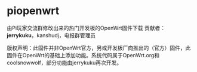 ﻿# piopenwrt
由Pi玩家交流群修改出来的热门开发板的OpenWrt固件下载
贡献者：**jerrykuku**，kanshudj，电报群管理员  
  
版权声明：此固件并非OpenWrt官方，另或开发板厂商推出的（官方）固件，此固件在OpenWrt的基础上添加功能。系统代码属于OpenWrt.org和coolsnowwolf，部分功能由jerrykuku再次开发。
